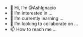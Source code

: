 - 👋 Hi, I’m @AshIgnacio
- 👀 I’m interested in ...
- 🌱 I’m currently learning ...
- 💞️ I’m looking to collaborate on ...
- 📫 How to reach me ...

<!---
AshIgnacio/AshIgnacio is a ✨ special ✨ repository because its `README.md` (this file) appears on your GitHub profile.
You can click the Preview link to take a look at your changes.
--->
